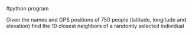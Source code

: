#python program

Given the names and GPS positions of 750 people
(latitude, longitude and elevation) find the 10
closest  neighbors of a randomly selected individual